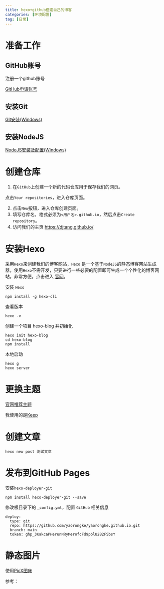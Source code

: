 ```yaml
---
title: hexo+github搭建自己的博客
categories: [环境配置]
tag: [日常]
---
```

# 准备工作

## GitHub账号

注册一个github账号 

[GitHub申请账号](https://blog.csdn.net/yaorongke/article/details/119086305)

## 安装Git

 [Git安装(Windows)](https://blog.csdn.net/yaorongke/article/details/119085413)

## 安装NodeJS

[NodeJS安装及配置(Windows)](https://blog.csdn.net/yaorongke/article/details/119084295)

# 创建仓库

1. 在`GitHub`上创建一个新的代码仓库用于保存我们的网页。

点击`Your repositories`，进入仓库页面。

2. 点击`New`按钮，进入仓库创建页面。
3. 填写仓库名，格式必须为`<用户名>.github.io`，然后点击`Create repository`。
4. 访问我们的主页  https://djtang.github.io/

# 安装Hexo

采用`Hexo`来创建我们的博客网站，`Hexo` 是一个基于`NodeJS`的静态博客网站生成器，使用`Hexo`不需开发，只要进行一些必要的配置即可生成一个个性化的博客网站，非常方便。点击进入 [官网](https://hexo.io/zh-cn/)。

安装 `Hexo`

```
npm install -g hexo-cli
```

查看版本

```
hexo -v
```

创建一个项目 hexo-blog 并初始化

```
hexo init hexo-blog
cd hexo-blog
npm install
```

本地启动

```
hexo g
hexo server
```

# 更换主题

[官网推荐主题](https://hexo.io/themes/)

我使用的是[Keep](https://xpoet.cn/2020/04/Keep-%E4%B8%BB%E9%A2%98%E4%BD%BF%E7%94%A8%E6%8C%87%E5%8D%97/)

# 创建文章

```
hexo new post 测试文章
```

# 发布到GitHub Pages

安装`hexo-deployer-git`

```
npm install hexo-deployer-git --save
```

修改根目录下的 `_config.yml`，配置 `GitHub` 相关信息

```
deploy:
  type: git
  repo: https://github.com/yaorongke/yaorongke.github.io.git
  branch: main
  token: ghp_3KakcaPHerunNRyMerofcFd9pblU282FSbsY
```

# 静态图片

使用[PicX图床](https://picx-docs.xpoet.cn/tutorial/get-start.html)



参考：

[1]: https://blog.csdn.net/yaorongke/article/details/119089190	"GitHub Pages + Hexo搭建个人博客网站，史上最全教程"
[2]: https://keep-docs.xpoet.cn/usage-tutorial/quick-start.html	"hexo-theme-keep"

